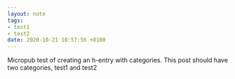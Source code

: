 ```yaml
---
layout: note
tags:
- test1
- test2
date: 2020-10-21 10:57:56 +0100
---
```


Micropub test of creating an h-entry with categories. This post should have two categories, test1 and test2
